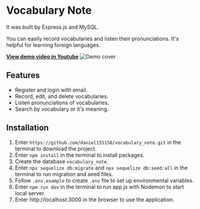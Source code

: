 #  Vocabulary Note
It was built by Express.js and MySQL. 

You can easily record vocabularies and listen their pronunciations. It's helpful for learning foreign languages.

**[View demo video in Youtube](https://youtu.be/Ac-p4fqLuwk)**
![Demo cover](https://i.imgur.com/sCW7iKZ.png)

## Features
* Register and login with email.
* Record, edit, and delete vocabularies.
* Listen pronunciations of vocabularies.
* Search by vocabulary or it's meaning.

## Installation
1. Enter `https://github.com/daniel155158/vocabulary_note.git` in the terminal to download the project.
2. Enter `npm install` in the terminal to install packages.
3. Create the database `vocabulary_note`.
4. Enter `npx sequelize db:migrate` and `npx sequelize db:seed:all` in the terminal to run migration and seed files.
5. Follow `.env.example` to create `.env` file to set up environmental variables.
6. Enter `npm run dev` in the terminal to run app.js with Nodemon to start local server.
7. Enter http://localhost:3000 in the browser to use the application.
